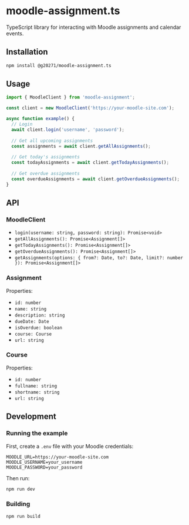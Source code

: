 # moodle-assignment.ts

TypeScript library for interacting with Moodle assignments and calendar events.

## Installation

```bash
npm install @g20271/moodle-assignment.ts
```

## Usage

```typescript
import { MoodleClient } from 'moodle-assignment';

const client = new MoodleClient('https://your-moodle-site.com');

async function example() {
  // Login
  await client.login('username', 'password');
  
  // Get all upcoming assignments
  const assignments = await client.getAllAssignments();
  
  // Get today's assignments
  const todayAssignments = await client.getTodayAssignments();
  
  // Get overdue assignments
  const overdueAssignments = await client.getOverdueAssignments();
}
```

## API

### MoodleClient

- `login(username: string, password: string): Promise<void>`
- `getAllAssignments(): Promise<Assignment[]>`
- `getTodayAssignments(): Promise<Assignment[]>`
- `getOverdueAssignments(): Promise<Assignment[]>`
- `getAssignments(options: { from?: Date, to?: Date, limit?: number }): Promise<Assignment[]>`

### Assignment

Properties:
- `id: number`
- `name: string`
- `description: string`
- `dueDate: Date`
- `isOverdue: boolean`
- `course: Course`
- `url: string`

### Course

Properties:
- `id: number`
- `fullname: string`
- `shortname: string`
- `url: string`

## Development

### Running the example

First, create a `.env` file with your Moodle credentials:

```env
MOODLE_URL=https://your-moodle-site.com
MOODLE_USERNAME=your_username
MOODLE_PASSWORD=your_password
```

Then run:

```bash
npm run dev
```

### Building

```bash
npm run build
```

